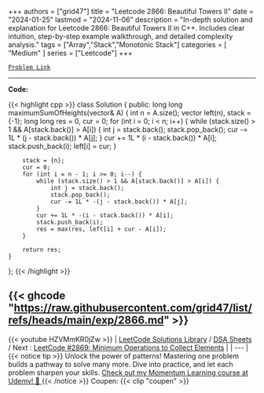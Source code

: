
+++
authors = ["grid47"]
title = "Leetcode 2866: Beautiful Towers II"
date = "2024-01-25"
lastmod = "2024-11-06"
description = "In-depth solution and explanation for Leetcode 2866: Beautiful Towers II in C++. Includes clear intuition, step-by-step example walkthrough, and detailed complexity analysis."
tags = ["Array","Stack","Monotonic Stack"]
categories = [
    "Medium"
]
series = ["Leetcode"]
+++



[`Problem Link`](https://leetcode.com/problems/beautiful-towers-ii/description/)

---
**Code:**

{{< highlight cpp >}}
class Solution {
public:
    long long maximumSumOfHeights(vector<int>& A) {
        int n = A.size();
        vector<long long> left(n), stack = {-1};
        long long res = 0, cur = 0;
        for (int i = 0; i < n; i++) {
            while (stack.size() > 1 && A[stack.back()] > A[i]) {
                int j = stack.back();
                stack.pop_back();
                cur -= 1L * (j - stack.back()) * A[j];
            }
            cur += 1L * (i - stack.back()) * A[i];
            stack.push_back(i);
            left[i] = cur;
        }

        stack = {n};
        cur = 0;
        for (int i = n - 1; i >= 0; i--) {
            while (stack.size() > 1 && A[stack.back()] > A[i]) {
                int j = stack.back();
                stack.pop_back();
                cur -= 1L * -(j - stack.back()) * A[j];
            }
            cur += 1L * -(i - stack.back()) * A[i];
            stack.push_back(i);
            res = max(res, left[i] + cur - A[i]);
        }

        return res;
    }
};
{{< /highlight >}}

{{< ghcode "https://raw.githubusercontent.com/grid47/list/refs/heads/main/exp/2866.md" >}}
---
{{< youtube HZVMmKR0jZw >}}
| [LeetCode Solutions Library](https://grid47.xyz/leetcode/) / [DSA Sheets](https://grid47.xyz/sheets/) / Next : [LeetCode #2869: Minimum Operations to Collect Elements](https://grid47.xyz/posts/leetcode-2869-minimum-operations-to-collect-elements-solution/) |
| --- |
{{< notice tip >}}
Unlock the power of patterns! Mastering one problem builds a pathway to solve many more. Dive into practice, and let each problem sharpen your skills. [Check out my Momentum Learning course at Udemy! 🚀 ](https://www.udemy.com/course/algorithms-and-data-structures-in-cpp/)
{{< /notice >}}
Coupen: {{< clip "coupen" >}}
